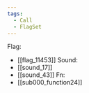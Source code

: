 ```yaml
---
tags:
  - Call
  - FlagSet
---
```

Flag:
- [[flag_11453]]
Sound:
- [[sound_17]]
- [[sound_43]]
Fn:
- [[sub000_function24]]
